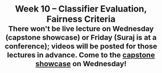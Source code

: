 ---
    title: Week 10 – Classifier Evaluation, Fairness Criteria<br><small>There won't be live lecture on Wednesday (capstone showcase) or Friday (Suraj is at a conference); videos will be posted for those lectures in advance. Come to the <b><a href="https://hdsishowcase.com">capstone showcase</a></b> on Wednesday!</small>
    weekNumber: 10
    days:
      - date: 2023-3-13
        events:
          "**LEC 25**{: .label .label-lecture } Multicollinearity, Classifier Evaluation":
          "**Lab 9**{: .label .label-lab } **Pipelines (due 3/13)**":
      - date: 2023-3-15
        events:
          "**LEC 26**{: .label .label-lecture } Fairness Criteria (no live lecture, video only)":
          "**DIS 9**{: .label .label-disc } Lab 9 Reflection (due 3/18)":
      - date: 2023-3-17
        events:
          "**LEC 27**{: .label .label-lecture } Fairness Criteria, Conclusion (no live lecture, video only)":
---
